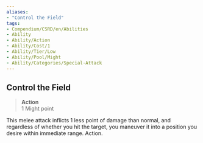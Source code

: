 ```yaml
---
aliases:
- "Control the Field"
tags:
- Compendium/CSRD/en/Abilities
- Ability
- Ability/Action
- Ability/Cost/1
- Ability/Tier/Low
- Ability/Pool/Might
- Ability/Categories/Special-Attack
---
```


  
## Control the Field  
>**Action**  
>1 Might point
  
This melee attack inflicts 1 less point of damage than normal, and regardless of whether you hit the target, you maneuver it into a position you desire within immediate range. Action.